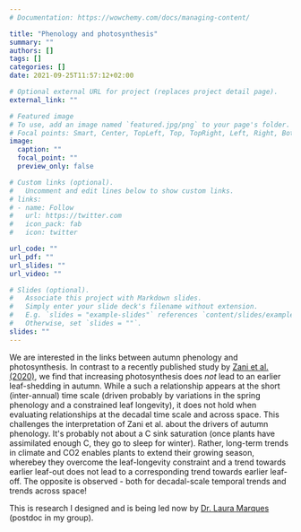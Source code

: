 ```yaml
---
# Documentation: https://wowchemy.com/docs/managing-content/

title: "Phenology and photosynthesis"
summary: ""
authors: []
tags: []
categories: []
date: 2021-09-25T11:57:12+02:00

# Optional external URL for project (replaces project detail page).
external_link: ""

# Featured image
# To use, add an image named `featured.jpg/png` to your page's folder.
# Focal points: Smart, Center, TopLeft, Top, TopRight, Left, Right, BottomLeft, Bottom, BottomRight.
image:
  caption: ""
  focal_point: ""
  preview_only: false

# Custom links (optional).
#   Uncomment and edit lines below to show custom links.
# links:
# - name: Follow
#   url: https://twitter.com
#   icon_pack: fab
#   icon: twitter

url_code: ""
url_pdf: ""
url_slides: ""
url_video: ""

# Slides (optional).
#   Associate this project with Markdown slides.
#   Simply enter your slide deck's filename without extension.
#   E.g. `slides = "example-slides"` references `content/slides/example-slides.md`.
#   Otherwise, set `slides = ""`.
slides: ""
---
```


We are interested in the links between autumn phenology and photosynthesis. In contrast to a recently published study by [Zani et al. (2020)](https://www.science.org/doi/10.1126/science.abd8911), we find that increasing photosynthesis does *not* lead to an earlier leaf-shedding in autumn. While a such a relationship appears at the short (inter-annual) time scale (driven probably by variations in the spring phenology and a constrained leaf longevity), it does not hold when evaluating relationships at the decadal time scale and across space. This challenges the interpretation of Zani et al. about the drivers of autumn phenology. It's probably not about a C sink saturation (once plants have assimilated enough C, they go to sleep for winter). Rather, long-term trends in climate and CO2 enables plants to extend their growing season, wherebey they overcome the leaf-longevity constraint and a trend towards earlier leaf-out does not lead to a corresponding trend towards earlier leaf-off. The opposite is observed - both for decadal-scale temporal trends and trends across space! 

This is research I designed and is being led now by [Dr. Laura Marques](https://usys.ethz.ch/en/people/profile.MjY5NTUz.TGlzdC82MzcsMzIwMTk3MjIy.html) (postdoc in my group).